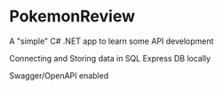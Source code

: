 # PokemonReview
A "simple" C# .NET app to learn some API development

Connecting and Storing data in SQL Express DB locally

Swagger/OpenAPI enabled

